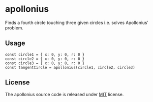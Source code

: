# apollonius

Finds a fourth circle touching three given circles i.e. solves Apollonius' problem.

## Usage

```
const circle1 = { x: 0, y: 0, r: 0 }
const circle2 = { x: 0, y: 0, r: 0 }
const circle3 = { x: 0, y: 0, r: 0 }
const tangentCircle = apollonius(circle1, circle2, circle3)
```

## License

The apollonius source code is released under [MIT](LICENSE) license.
